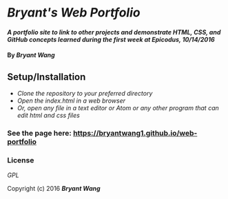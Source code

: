 # _Bryant's Web Portfolio_

#### _A portfolio site to link to other projects and demonstrate HTML, CSS, and GitHub concepts learned during the first week at Epicodus, 10/14/2016_

#### By _**Bryant Wang**_

## Setup/Installation

* _Clone the repository to your preferred directory_
* _Open the index.html in a web browser_
* _Or, open any file in a text editor or Atom or any other program that can edit html and css files_

### See the page here: https://bryantwang1.github.io/web-portfolio

### License

*GPL*

Copyright (c) 2016 **_Bryant Wang_**
